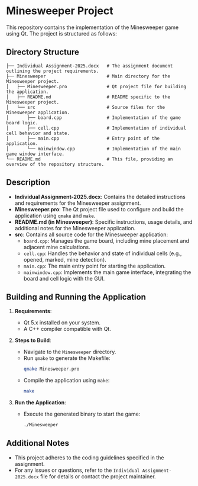 
# Minesweeper Project

This repository contains the implementation of the Minesweeper game using Qt. The project is structured as follows:

## Directory Structure

```
├── Individual Assignment-2025.docx   # The assignment document outlining the project requirements.
├── Minesweeper                       # Main directory for the Minesweeper project.
│   ├── Minesweeper.pro               # Qt project file for building the application.
│   ├── README.md                     # README specific to the Minesweeper project.
│   └── src                           # Source files for the Minesweeper application.
│       ├── board.cpp                 # Implementation of the game board logic.
│       ├── cell.cpp                  # Implementation of individual cell behavior and state.
│       ├── main.cpp                  # Entry point of the application.
│       └── mainwindow.cpp            # Implementation of the main game window interface.
└── README.md                         # This file, providing an overview of the repository structure.
```

## Description

- **Individual Assignment-2025.docx**: Contains the detailed instructions and requirements for the Minesweeper assignment.
- **Minesweeper.pro**: The Qt project file used to configure and build the application using `qmake` and `make`.
- **README.md (in Minesweeper)**: Specific instructions, usage details, and additional notes for the Minesweeper application.
- **src**: Contains all source code for the Minesweeper application:
  - `board.cpp`: Manages the game board, including mine placement and adjacent mine calculations.
  - `cell.cpp`: Handles the behavior and state of individual cells (e.g., opened, marked, mine detection).
  - `main.cpp`: The main entry point for starting the application.
  - `mainwindow.cpp`: Implements the main game interface, integrating the board and cell logic with the GUI.

## Building and Running the Application

1. **Requirements**:
   - Qt 5.x installed on your system.
   - A C++ compiler compatible with Qt.

2. **Steps to Build**:
   - Navigate to the `Minesweeper` directory.
   - Run `qmake` to generate the Makefile:
     ```bash
     qmake Minesweeper.pro
     ```
   - Compile the application using `make`:
     ```bash
     make
     ```

3. **Run the Application**:
   - Execute the generated binary to start the game:
     ```bash
     ./Minesweeper
     ```

## Additional Notes

- This project adheres to the coding guidelines specified in the assignment.
- For any issues or questions, refer to the `Individual Assignment-2025.docx` file for details or contact the project maintainer.
